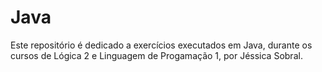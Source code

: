 # Java
Este repositório é dedicado a exercícios executados em Java, durante os cursos de Lógica 2 e Linguagem de Progamação 1, por Jéssica Sobral.
